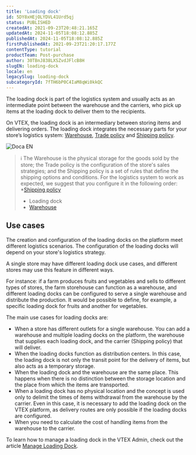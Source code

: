 ```yaml
---
title: 'Loading dock'
id: 5DY8xHEjOLYDVL41Urd5qj
status: PUBLISHED
createdAt: 2021-09-23T20:48:21.165Z
updatedAt: 2024-11-05T18:08:12.885Z
publishedAt: 2024-11-05T18:08:12.885Z
firstPublishedAt: 2021-09-23T21:20:17.177Z
contentType: tutorial
productTeam: Post-purchase
author: 30TBnJ838LXSZvdJFlcB8H
slugEN: loading-dock
locale: en
legacySlug: loading-dock
subcategoryId: 7fTH6bP0C4IaM8qWi0kkQC
---
```



The loading dock is part of the logistics system and usually acts as an intermediate point between the warehouse and the carriers, who pick up items at the loading dock to deliver them to the recipients. 

On VTEX, the loading dock is an intermediary between storing items and delivering orders. The loading dock integrates the necessary parts for your store’s logistics system: [Warehouse](https://help.vtex.com/en/tutorial/warehouse--6oIxvsVDTtGpO7y6zwhGpb), [Trade policy](https://help.vtex.com/en/tutorial/how-trade-policies-work--6Xef8PZiFm40kg2STrMkMV) and [Shipping policy](https://help.vtex.com/en/tutorial/politica-de-envio--tutorials_140).

![Doca EN](https://images.ctfassets.net/alneenqid6w5/4SyPLXtyDFTNbilUXZMsiM/0e98be333d982b352836b24b72f65997/Doca_EN.svg)

>ℹ️ The Warehouse is the physical storage for the goods sold by the store; the Trade policy is the configuration of the store's sales strategies; and the Shipping policy is a set of rules that define the shipping options and conditions.
> For the logistics system to work as expected, we suggest that you configure it in the following order: 
> *[Shipping policy](https://help.vtex.com/en/tutorial/politica-de-envio--tutorials_140)
> * Loading dock
> * [Warehouse](https://help.vtex.com/en/tutorial/warehouse--6oIxvsVDTtGpO7y6zwhGpb)

## Use cases

The creation and configuration of the loading docks on the platform meet different logistics scenarios. The configuration of the loading docks will depend on your store's logistics strategy.

A single store may have different loading dock use cases, and different stores may use this feature in different ways.

For instance: if a farm produces fruits and vegetables and sells to different types of stores, the farm storehouse can function as a warehouse, and different loading docks can be configured to serve a single warehouse and distribute the production. It would be possible to define, for example, a specific loading dock for fruits and another for vegetables.

The main use cases for loading docks are:

* When a store has different outlets for a single warehouse. You can add a warehouse and multiple loading docks on the platform, the warehouse that supplies each loading dock, and the carrier (Shipping policy) that will deliver.
* When the loading docks function as distribution centers. In this case, the loading dock is not only the transit point for the delivery of items, but also acts as a temporary storage.
* When the loading dock and the warehouse are the same place. This happens when there is no distinction between the storage location and the place from which the items are transported.
* When a loading dock has no physical location and the concept is used only to delimit the times of items withdrawal from the warehouse by the carrier. Even in this case, it is necessary to add the loading dock on the VTEX platform, as delivery routes are only possible if the loading docks are configured.
* When you need to calculate the cost of handling items from the warehouse to the carrier.

To learn how to manage a loading dock in the VTEX Admin, check out the article [Manage Loading Dock](https://help.vtex.com/en/tutorial/managing-loading-docks--7K3FultD8I2cuuA6iyGEiW).

